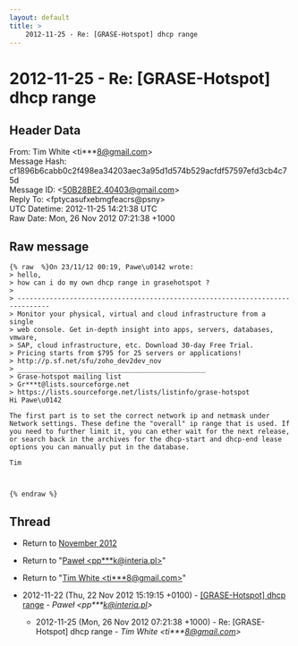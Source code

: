 ```yaml
---
layout: default
title: >
    2012-11-25 - Re: [GRASE-Hotspot] dhcp range
---
```


# 2012-11-25 - Re: [GRASE-Hotspot] dhcp range

## Header Data

From: Tim White \<ti***8@gmail.com\><br>
Message Hash: cf1896b6cabb0c2f498ea34203aec3a95d1d574b529acfdf57597efd3cb4c75d<br>
Message ID: \<50B28BE2.40403@gmail.com\><br>
Reply To: \<fptycasufxebmgfeacrs@psny\><br>
UTC Datetime: 2012-11-25 14:21:38 UTC<br>
Raw Date: Mon, 26 Nov 2012 07:21:38 +1000<br>

## Raw message

```
{% raw  %}On 23/11/12 00:19, Pawe\u0142 wrote:
> hello,
> how can i do my own dhcp range in grasehotspot ?
>
> ------------------------------------------------------------------------------
> Monitor your physical, virtual and cloud infrastructure from a single
> web console. Get in-depth insight into apps, servers, databases, vmware,
> SAP, cloud infrastructure, etc. Download 30-day Free Trial.
> Pricing starts from $795 for 25 servers or applications!
> http://p.sf.net/sfu/zoho_dev2dev_nov
> _______________________________________________
> Grase-hotspot mailing list
> Gr***t@lists.sourceforge.net
> https://lists.sourceforge.net/lists/listinfo/grase-hotspot
Hi Pawe\u0142

The first part is to set the correct network ip and netmask under 
Network settings. These define the "overall" ip range that is used. If 
you need to further limit it, you can ether wait for the next release, 
or search back in the archives for the dhcp-start and dhcp-end lease 
options you can manually put in the database.

Tim



{% endraw %}
```

## Thread

+ Return to [November 2012](/archive/2012/11)

+ Return to "[Paweł <pp***k<span>@</span>interia.pl>](/authors/pp___k_at_interia_pl)"
+ Return to "[Tim White <ti***8<span>@</span>gmail.com>](/authors/ti___8_at_gmail_com)"

+ 2012-11-22 (Thu, 22 Nov 2012 15:19:15 +0100) - [[GRASE-Hotspot] dhcp range](/archive/2012/11/021b1df51d37dacf344039e6c6f06576175a4803e08b4bebd2a556223d604a4d) - _Paweł \<pp***k@interia.pl\>_
  + 2012-11-25 (Mon, 26 Nov 2012 07:21:38 +1000) - Re: [GRASE-Hotspot] dhcp range - _Tim White \<ti***8@gmail.com\>_

